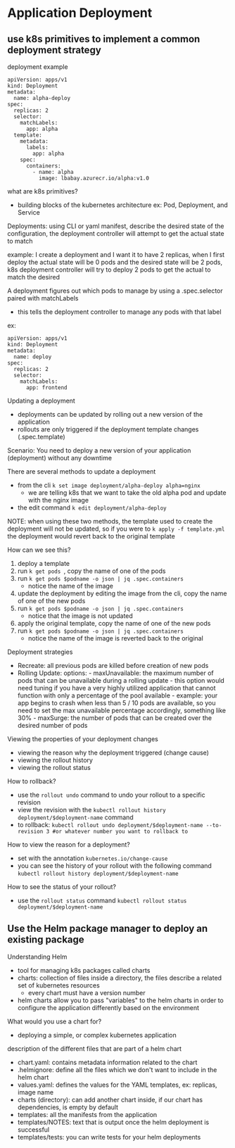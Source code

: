 # Application Deployment 

## use k8s primitives to implement a common deployment strategy 

deployment example 

```
apiVersion: apps/v1 
kind: Deployment 
metadata:
  name: alpha-deploy
spec: 
  replicas: 2
  selector: 
    matchLabels: 
      app: alpha
  template:
    metadata:
      labels:
        app: alpha
    spec:
      containers: 
        - name: alpha
          image: lbabay.azurecr.io/alpha:v1.0
```

what are k8s primitives? 
- building blocks of the kubernetes architecture 
    ex: Pod, Deployment, and Service 

Deployments: using CLI or yaml manifest, describe the desired state of the configuration, the deployment controller will attempt to get the actual state to match 

example: I create a deployment and I want it to have 2 replicas, when I first deploy the actual state will be 0 pods and the desired state will be 2 pods, k8s deployment controller will try to deploy 2 pods to get the actual to match the desired

A deployment figures out which pods to manage by using a .spec.selector paired with matchLabels
 - this tells the deployment controller to manage any pods with that label

ex: 

```
apiVersion: apps/v1
kind: Deployment
metadata:
  name: deploy
spec:
  replicas: 2 
  selector:
    matchLabels:
      app: frontend
```

Updating a deployment
- deployments can be updated by rolling out a new version of the application 
- rollouts are only triggered if the deployment template changes (.spec.template)

Scenario: You need to deploy a new version of your application (deployment) without any downtime

There are several methods to update a deployment
- from the cli 
``` k set image deployment/alpha-deploy alpha=nginx ```
    - we are telling k8s that we want to take the old alpha pod and update with the nginx image
- the edit command 
``` k edit deployment/alpha-deploy ```

NOTE: when using these two methods, the template used to create the deployment will not be updated, so if you were to ``` k apply -f template.yml ``` the deployment would revert back to the original template 

How can we see this?
1. deploy a template 
2. run ```k get pods ```, copy the name of one of the pods 
3. run ``` k get pods $podname -o json | jq .spec.containers ```
    - notice the name of the image 
4. update the deployment by editing the image from the cli, copy the name of one of the new pods 
5. run ``` k get pods $podname -o json | jq .spec.containers ```
    - notice that the image is not updated 
6. apply the original template, copy the name of one of the new pods 
7. run ``` k get pods $podname -o json | jq .spec.containers ```
    - notice the name of the image is reverted back to the original 

Deployment strategies 
- Recreate: all previous pods are killed before creation of new pods
- Rolling Update: 
    options:
      - maxUnavailable: the maximum number of pods that can be unavailable during a rolling update
            - this option would need tuning if you have a very highly utilized application that cannot function with only a percentage of the pool available 
            - example: your app begins to crash when less than 5 / 10 pods are available, so you need to set the max unavailable percentage accordingly, something like 30% 
      - maxSurge: the number of pods that can be created over the desired number of pods

Viewing the properties of your deployment changes 
- viewing the reason why the deployment triggered (change cause)
- viewing the rollout history 
- viewing the rollout status

How to rollback? 
- use the  ``` rollout undo ``` command to undo your rollout to a specific revision
- view the revision with the ``` kubectl rollout history deployment/$deployment-name ``` command 
- to rollback: 
   ``` kubectl rollout undo deployment/$deployment-name --to-revision 3 #or whatever number you want to rollback to ```

How to view the reason for a deployment?
- set with the annotation ``` kubernetes.io/change-cause ```
- you can see the history of your rollout with the following command 
``` kubectl rollout history deployment/$deployment-name ```

How to see the status of your rollout?
- use the ``` rollout status ``` command 
``` kubectl rollout status deployment/$deployment-name ```


## Use the Helm package manager to deploy an existing package

Understanding Helm
- tool for managing k8s packages called charts 
- charts: collection of files inside a directory, the files describe a related set of kubernetes resources 
  - every chart must have a version number 
- helm charts allow you to pass "variables" to the helm charts in order to configure the application differently based on the environment

What would you use a chart for?
 - deploying a simple, or complex kubernetes application 

description of the different files that are part of a helm chart 
- chart.yaml: contains metadata information related to the chart 
- .helmignore: define all the files which we don't want to include in the helm chart 
- values.yaml: defines the values for the YAML templates, ex: replicas, image name
- charts (directory): can add another chart inside, if our chart has dependencies, is empty by default
- templates: all the manifests from the application
- templates/NOTES: text that is output once the helm deployment is successful 
- templates/tests: you can write tests for your helm deployments


